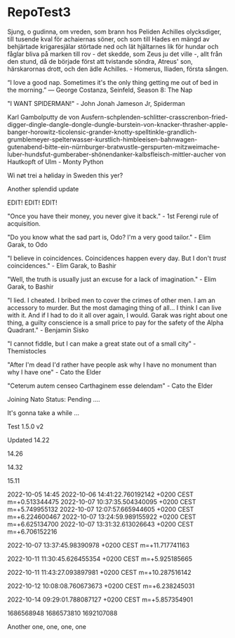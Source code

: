# RepoTest3

Sjung, o gudinna, om vreden, som brann hos Peliden Achilles olycksdiger, till tusende kval för achaiernas söner, och som till Hades en mängd av behjärtade krigaresjälar störtade ned och lät hjältarnes lik för hundar och fåglar bliva på marken till rov - det skedde, som Zeus ju det ville -, allt från den stund, då de började först att tvistande söndra, Atreus' son, härskarornas drott, och den ädle Achilles. - Homerus, Iliaden, första sången.

“I love a good nap. Sometimes it's the only thing getting me out of bed in the morning.”
— George Costanza, Seinfeld, Season 8: The Nap

"I WANT SPIDERMAN!" - John Jonah Jameson Jr, Spiderman

Karl Gambolputty de von Ausfern-schplenden-schlitter-crasscrenbon-fried-digger-dingle-dangle-dongle-dungle-burstein-von-knacker-thrasher-apple-banger-horowitz-ticolensic-grander-knotty-spelltinkle-grandlich-grumblemeyer-spelterwasser-kurstlich-himbleeisen-bahnwagen-gutenabend-bitte-ein-nürnburger-bratwustle-gerspurten-mitzweimache-luber-hundsfut-gumberaber-shönendanker-kalbsfleisch-mittler-aucher von Hautkopft of Ulm - Monty Python

Wi nøt trei a høliday in Sweden this yer?

Another splendid update 

EDIT! EDIT! EDIT!

"Once you have their money, you never give it back." - 1st Ferengi rule of acquisition.

"Do you know what the sad part is, Odo? I'm a very good tailor." - Elim Garak, to Odo

"I believe in coincidences. Coincidences happen every day. But I don't *trust* coincidences." - Elim Garak, to Bashir

"Well, the truth is usually just an excuse for a lack of imagination." - Elim Garak, to Bashir

"I lied. I cheated. I bribed men to cover the crimes of other men. I am an accessory to murder. But the most damaging thing of all... I think I can live with it. And if I had to do it all over again, I would. Garak was right about one thing, a guilty conscience is a small price to pay for the safety of the Alpha Quadrant." - Benjamin Sisko

"I cannot fiddle, but I can make a great state out of a small city" - Themistocles

"After I'm dead I'd rather have people ask why I have no monument than why I have one" - Cato the Elder

"Ceterum autem censeo Carthaginem esse delendam" - Cato the Elder

Joining Nato Status: Pending ....

It's gonna take a while ...

Test 1.5.0 v2

Updated 14.22

14.26

14.32

15.11

2022-10-05 14:45
2022-10-06 14:41:22.760192142 +0200 CEST m=+0.513344475
2022-10-07 10:37:35.504340095 +0200 CEST m=+5.749955132
2022-10-07 12:07:57.665944605 +0200 CEST m=+6.224600467
2022-10-07 13:24:59.989155922 +0200 CEST m=+6.625134700
2022-10-07 13:31:32.613026643 +0200 CEST m=+6.706152216

2022-10-07 13:37:45.98390978 +0200 CEST m=+11.717741163

2022-10-11 11:30:45.626455354 +0200 CEST m=+5.925185665

2022-10-11 11:43:27.093897981 +0200 CEST m=+10.287516142

2022-10-12 10:08:08.760673673 +0200 CEST m=+6.238245031

2022-10-14 09:29:01.788087127 +0200 CEST m=+5.857354901

1686568948
1686573810
1692107088

Another one, one, one, one

